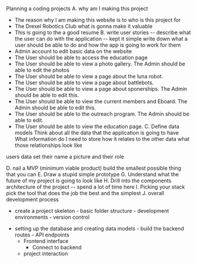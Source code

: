 Planning a coding projects 
A. 
why am I making this project 
- The reason why I am making this website is to 
who is this project for 
- The Drexel Robotics Club 
what is gonna make it valuable 
- This is going to the a good resume
B. 
write user stories -- describe what the user can do with the application -- kept it simple 
write down what a user should be able to do and how the app is going to work for them 
- Admin account to edit basic data on the website 
- The User should be able to access the education page 
- The User should be able to view a photo gallery. The Admin should be able to edit the photos
- The User should be able to view a page about the luna robot. 
- The User should be able to view a page about battlebots. 
- The User should be able to view a page about sponerships. The Admin should be able to edit this.
- The User should be able to view the current members and Eboard. The Admin should be able to edit this.
- The User should be able to the outreach program. The Admin should be able to edit. 
- The User should be able to view the education page. 
C. 
Define data models 
Think about all the data that the application is going to have 
What information do I need to store 
how it relates to the other data 
what those relationships look like

users data set 
their name a picture and their role




D. 
nail a MVP (minimum viable product)
build the smallest possible thing that you can 
E. 
Draw a stupid simple prototype
G. 
Understand what the future of my project is going to look like 
H. 
Drill into the components 
architecture of the project -- spend a lot of time here 
I. 
Picking your stack 
pick the tool that does the job the best and the simplest 
J.
overall development process 
- create a project skeleton
		- basic folder structure
		- development environments 
		- version control
* setting up the database and creating data models
	  - build the backend routes
		  - API endpoints
    - Frontend interface 
	    - Connect to backend
	- project interaction 
